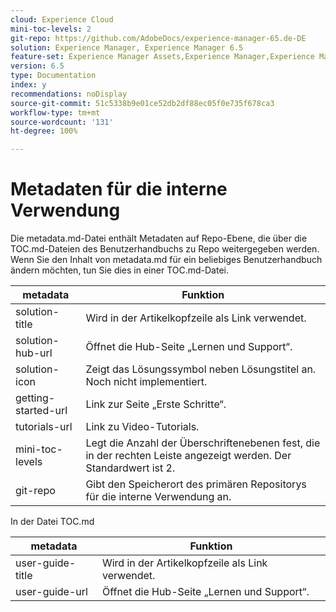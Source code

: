 ```yaml
---
cloud: Experience Cloud
mini-toc-levels: 2
git-repo: https://github.com/AdobeDocs/experience-manager-65.de-DE
solution: Experience Manager, Experience Manager 6.5
feature-set: Experience Manager Assets,Experience Manager,Experience Manager Sites, Experience Manager Forms
version: 6.5
type: Documentation
index: y
recommendations: noDisplay
source-git-commit: 51c5338b9e01ce52db2df88ec05f0e735f678ca3
workflow-type: tm+mt
source-wordcount: '131'
ht-degree: 100%

---
```



# Metadaten für die interne Verwendung

Die metadata.md-Datei enthält Metadaten auf Repo-Ebene, die über die TOC.md-Dateien des Benutzerhandbuchs zu Repo weitergegeben werden. Wenn Sie den Inhalt von metadata.md für ein beliebiges Benutzerhandbuch ändern möchten, tun Sie dies in einer TOC.md-Datei.

| metadata | Funktion |
|--- |--- |
| solution-title | Wird in der Artikelkopfzeile als Link verwendet. |
| solution-hub-url | Öffnet die Hub-Seite „Lernen und Support“. |
| solution-icon | Zeigt das Lösungssymbol neben Lösungstitel an. Noch nicht implementiert. |
| getting-started-url | Link zur Seite „Erste Schritte“. |
| tutorials-url | Link zu Video-Tutorials. |
| mini-toc-levels | Legt die Anzahl der Überschriftenebenen fest, die in der rechten Leiste angezeigt werden. Der Standardwert ist 2. |
| git-repo | Gibt den Speicherort des primären Repositorys für die interne Verwendung an. |

In der Datei TOC.md

| metadata | Funktion |
|--- |--- |
| user-guide-title | Wird in der Artikelkopfzeile als Link verwendet. |
| user-guide-url | Öffnet die Hub-Seite „Lernen und Support“. |
